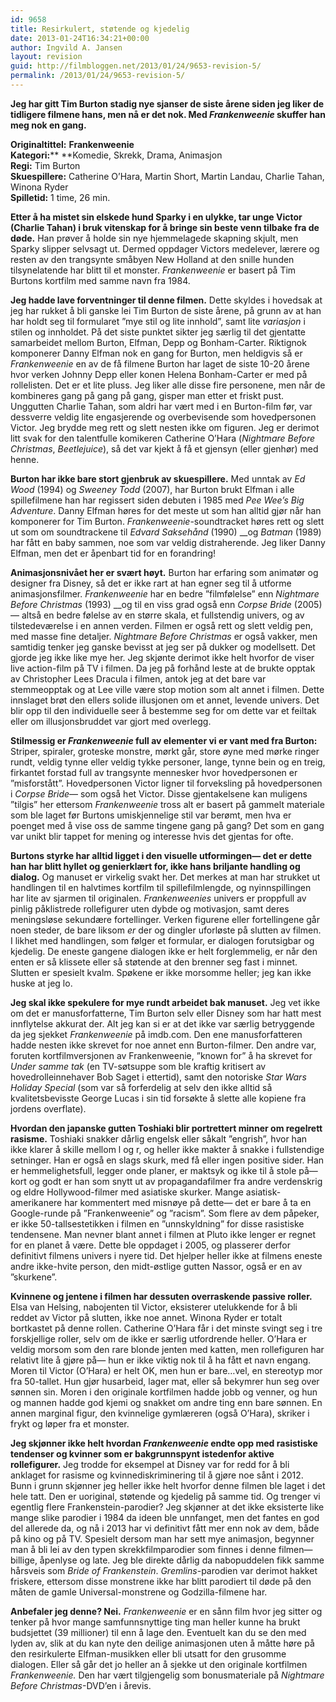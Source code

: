 ```yaml
---
id: 9658
title: Resirkulert, støtende og kjedelig
date: 2013-01-24T16:34:21+00:00
author: Ingvild A. Jansen
layout: revision
guid: http://filmbloggen.net/2013/01/24/9653-revision-5/
permalink: /2013/01/24/9653-revision-5/
---
```

**Jeg har gitt Tim Burton stadig nye sjanser de siste årene siden jeg liker de tidligere filmene hans, men nå er det nok. Med _Frankenweenie_ skuffer han meg nok en gang.**

**Originaltittel:** **Frankenweenie**  
**Kategori:**** **Komedie, Skrekk, Drama, Animasjon  
**Regi:** Tim Burton  
**Skuespillere:** Catherine O’Hara, Martin Short, Martin Landau, Charlie Tahan, Winona Ryder  
**Spilletid:** 1 time, 26 min.

**Etter å ha mistet sin elskede hund Sparky i en ulykke, tar unge Victor (Charlie Tahan) i bruk vitenskap for å bringe sin beste venn tilbake fra de døde.** Han prøver å holde sin nye hjemmelagede skapning skjult, men Sparky slipper selvsagt ut. Dermed oppdager Victors medelever, lærere og resten av den trangsynte småbyen New Holland at den snille hunden tilsynelatende har blitt til et monster. _Frankenweenie_ er basert på Tim Burtons kortfilm med samme navn fra 1984.

**Jeg hadde lave forventninger til denne filmen.** Dette skyldes i hovedsak at jeg har rukket å bli ganske lei Tim Burton de siste årene, på grunn av at han har holdt seg til formularet ”mye stil og lite innhold”, samt lite _variasjon_ i stilen og innholdet. På det siste punktet sikter jeg særlig til det gjentatte samarbeidet mellom Burton, Elfman, Depp og Bonham-Carter. Riktignok komponerer Danny Elfman nok en gang for Burton, men heldigvis så er _Frankenweenie_ en av de få filmene Burton har laget de siste 10-20 årene hvor verken Johnny Depp eller konen Helena Bonham-Carter er med på rollelisten. Det er et lite pluss. Jeg liker alle disse fire personene, men når de kombineres gang på gang på gang, gisper man etter et friskt pust. Unggutten Charlie Tahan, som aldri har vært med i en Burton-film før, var dessverre veldig lite engasjerende og overbevisende som hovedpersonen Victor. Jeg brydde meg rett og slett nesten ikke om figuren. Jeg er derimot litt svak for den talentfulle komikeren Catherine O’Hara (_Nightmare Before Christmas_, _Beetlejuice_), så det var kjekt å få et gjensyn (eller gjenhør) med henne.

**Burton har ikke bare stort gjenbruk av skuespillere.** Med unntak av _Ed Wood_ (1994) og _Sweeney Todd_ (2007), har Burton brukt Elfman i alle spillefilmene han har regissert siden debuten i 1985 med _Pee Wee’s Big Adventure_. Danny Elfman høres for det meste ut som han alltid gjør når han komponerer for Tim Burton. _Frankenweenie_-soundtracket høres rett og slett ut som om soundtrackene til _Edvard Saksehånd_ (1990) __og _Batman_ (1989) har fått en baby sammen, noe som var veldig distraherende. Jeg liker Danny Elfman, men det er åpenbart tid for en forandring!

**Animasjonsnivået her er svært høyt.** Burton har erfaring som animatør og designer fra Disney, så det er ikke rart at han egner seg til å utforme animasjonsfilmer. _Frankenweenie_ har en bedre ”filmfølelse” enn _Nightmare Before Christmas_ (1993) __og til en viss grad også enn _Corpse Bride_ (2005)— altså en bedre følelse av en større skala, et fullstendig univers, og av tilstedeværelse i en annen verden. Filmen er også rett og slett veldig pen, med masse fine detaljer. _Nightmare Before Christmas_ er også vakker, men samtidig tenker jeg ganske bevisst at jeg ser på dukker og modellsett. Det gjorde jeg ikke like mye her. Jeg skjønte derimot ikke helt hvorfor de viser live action-film på TV i filmen. Da jeg på forhånd leste at de brukte opptak av Christopher Lees Dracula i filmen, antok jeg at det bare var stemmeopptak og at Lee ville være stop motion som alt annet i filmen. Dette innslaget brøt den ellers solide illusjonen om et annet, levende univers. Det blir opp til den individuelle seer å bestemme seg for om dette var et feiltak eller om illusjonsbruddet var gjort med overlegg.

**Stilmessig er _Frankenweenie_ full av elementer vi er vant med fra Burton:** Striper, spiraler, groteske monstre, mørkt går, store øyne med mørke ringer rundt, veldig tynne eller veldig tykke personer, lange, tynne bein og en treig, firkantet forstad full av trangsynte mennesker hvor hovedpersonen er ”misforstått”. Hovedpersonen Victor ligner til forveksling på hovedpersonen i _Corpse Bride_— som også het Victor. Disse gjentakelsene kan muligens ”tilgis” her ettersom _Frankenweenie_ tross alt er basert på gammelt materiale som ble laget før Burtons umiskjennelige stil var berømt, men hva er poenget med å vise oss de samme tingene gang på gang? Det som en gang var unikt blir tappet for mening og interesse hvis det gjentas for ofte.

**Burtons styrke har alltid ligget i den visuelle utformingen— det er dette han har blitt hyllet og genierklært for, ikke hans briljante handling og dialog.** Og manuset er virkelig svakt her. Det merkes at man har strukket ut handlingen til en halvtimes kortfilm til spillefilmlengde, og nyinnspillingen har lite av sjarmen til originalen. _Frankenweenies_ univers er proppfull av pinlig påklistrede rollefigurer uten dybde og motivasjon, samt deres meningsløse sekundære fortellinger. Verken figurene eller fortellingene går noen steder, de bare liksom _er_ der og dingler uforløste på slutten av filmen. I likhet med handlingen, som følger et formular, er dialogen forutsigbar og kjedelig. De eneste gangene dialogen ikke er helt forglemmelig, er når den enten er så klissete eller så støtende at den brenner seg fast i minnet. Slutten er spesielt kvalm. Spøkene er ikke morsomme heller; jeg kan ikke huske at jeg lo.

**Jeg skal ikke spekulere for mye rundt arbeidet bak manuset.** Jeg vet ikke om det er manusforfatterne, Tim Burton selv eller Disney som har hatt mest innflytelse akkurat der. Alt jeg kan si er at det ikke var særlig betryggende da jeg sjekket _Frankenweenie_ på imdb.com. Den ene manusforfatteren hadde nesten ikke skrevet for noe annet enn Burton-filmer. Den andre var, foruten kortfilmversjonen av Frankenweenie, ”known for” å ha skrevet for _Under samme tak_ (en TV-søtsuppe som ble kraftig kritisert av hovedrolleinnehaver Bob Saget i ettertid), samt den notoriske _Star Wars Holiday Special_ (som var så forferdelig at selv den ikke alltid så kvalitetsbevisste George Lucas i sin tid forsøkte å slette alle kopiene fra jordens overflate).

**Hvordan den japanske gutten Toshiaki blir portrettert minner om regelrett rasisme.** Toshiaki snakker dårlig engelsk eller såkalt ”engrish”, hvor han ikke klarer å skille mellom l og r, og heller ikke makter å snakke i fullstendige setninger. Han er også en slags skurk, med få eller ingen positive sider. Han er hemmelighetsfull, legger onde planer, er maktsyk og ikke til å stole på— kort og godt er han som snytt ut av propagandafilmer fra andre verdenskrig og eldre Hollywood-filmer med asiatiske skurker. Mange asiatisk-amerikanere har kommentert med misnøye på dette— det er bare å ta en Google-runde på ”Frankenweenie” og ”racism”. Som flere av dem påpeker, er ikke 50-tallsestetikken i filmen en ”unnskyldning” for disse rasistiske tendensene. Man nevner blant annet i filmen at Pluto ikke lenger er regnet for en planet å være. Dette ble oppdaget i 2005, og plasserer derfor definitivt filmens univers i nyere tid. Det hjelper heller ikke at filmens eneste andre ikke-hvite person, den midt-østlige gutten Nassor, også er en av ”skurkene”.

**Kvinnene og jentene i filmen har dessuten overraskende passive roller.** Elsa van Helsing, nabojenten til Victor, eksisterer utelukkende for å bli reddet av Victor på slutten, ikke noe annet. Winona Ryder er totalt bortkastet på denne rollen. Catherine O’Hara får i det minste svingt seg i tre forskjellige roller, selv om de ikke er særlig utfordrende heller. O’Hara er veldig morsom som den rare blonde jenten med katten, men rollefiguren har relativt lite å gjøre på— hun er ikke viktig nok til å ha fått et navn engang. Moren til Victor (O’Hara) er helt OK, men hun er bare…vel, en stereotyp mor fra 50-tallet. Hun gjør husarbeid, lager mat, eller så bekymrer hun seg over sønnen sin. Moren i den originale kortfilmen hadde jobb og venner, og hun og mannen hadde god kjemi og snakket om andre ting enn bare sønnen. En annen marginal figur, den kvinnelige gymlæreren (også O’Hara), skriker i frykt og løper fra et monster.

**Jeg skjønner ikke helt hvordan _Frankenweenie_ endte opp med rasistiske tendenser og kvinner som er bakgrunnspynt istedenfor aktive rollefigurer.** Jeg trodde for eksempel at Disney var for redd for å bli anklaget for rasisme og kvinnediskriminering til å gjøre noe sånt i 2012. Bunn i grunn skjønner jeg heller ikke helt hvorfor denne filmen ble laget i det hele tatt. Den er uoriginal, støtende og kjedelig på samme tid. Og trenger vi egentlig flere Frankenstein-parodier? Jeg skjønner at det ikke eksisterte like mange slike parodier i 1984 da ideen ble unnfanget, men det fantes en god del allerede da, og nå i 2013 har vi definitivt fått mer enn nok av dem, både på kino og på TV. Spesielt dersom man har sett mye animasjon, begynner man å bli lei av den typen skrekkfilmparodier som finnes i denne filmen— billige, åpenlyse og late. Jeg ble direkte dårlig da nabopuddelen fikk samme hårsveis som _Bride of Frankenstein_. _Gremlins_-parodien var derimot hakket friskere, ettersom disse monstrene ikke har blitt parodiert til døde på den måten de gamle Universal-monstrene og Godzilla-filmene har.

**Anbefaler jeg denne? Nei.** _Frankenweenie_ er en sånn film hvor jeg sitter og tenker på hvor mange samfunnsnyttige ting man heller kunne ha brukt budsjettet (39 millioner) til enn å lage den. Eventuelt kan du se den med lyden av, slik at du kan nyte den deilige animasjonen uten å måtte høre på den resirkulerte Elfman-musikken eller bli utsatt for den grusomme dialogen. Eller så går det jo heller an å sjekke ut den originale kortfilmen _Frankenweenie._ Den har vært tilgjengelig som bonusmateriale på _Nightmare Before Christmas_-DVD’en i årevis.